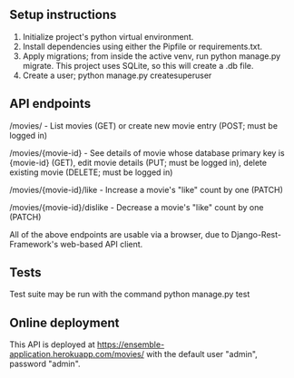 ## Setup instructions
1. Initialize project's python virtual environment.
2. Install dependencies using either the Pipfile or requirements.txt.
3. Apply migrations; from inside the active venv, run python manage.py migrate. This project uses SQLite, so this will create a .db file.
4. Create a user; python manage.py createsuperuser

## API endpoints
  /movies/ - List movies (GET) or create new movie entry (POST; must be logged in)

  /movies/{movie-id} - See details of movie whose database primary key is {movie-id} (GET), edit movie details (PUT; must be logged in), delete existing movie (DELETE; must be logged in)
  
  /movies/{movie-id}/like - Increase a movie's "like" count by one (PATCH)
  
  /movies/{movie-id}/dislike - Decrease a movie's "like" count by one (PATCH)
  
  All of the above endpoints are usable via a browser, due to Django-Rest-Framework's web-based API client. 
  

## Tests
Test suite may be run with the command python manage.py test

## Online deployment
This API is deployed at https://ensemble-application.herokuapp.com/movies/ with the default user "admin", password "admin".
